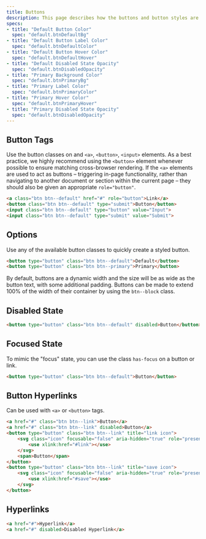 ```yaml
---
title: Buttons
description: This page describes how the buttons and button styles are used.
specs:
- title: "Default Button Color"
  spec: "default.btnDefaultBg"
- title: "Default Button Label Color"
  spec: "default.btnDefaultColor"
- title: "Default Button Hover Color"
  spec: "default.btnDefaultHover"
- title: "Default Disabled State Opacity"
  spec: "default.btnDisabledOpacity"
- title: "Primary Background Color"
  spec: "default.btnPrimaryBg"
- title: "Primary Label Color"
  spec: "default.btnPrimaryColor"
- title: "Primary Hover Color"
  spec: "default.btnPrimaryHover"
- title: "Primary Disabled State Opacity"
  spec: "default.btnDisabledOpacity"
---
```



## Button Tags

Use the button classes on and `<a>`, `<button>`, `<input>` elements. As a best practice, we highly recommend using the `<button>` element whenever possible to ensure matching cross-browser rendering. If the `<a>` elements are used to act as buttons – triggering in-page functionality, rather than navigating to another document or section within the current page – they should also be given an appropriate `role="button"`.

```html
<a class="btn btn--default" href="#" role="button">Link</a>
<button class="btn btn--default" type="submit">Button</button>
<input class="btn btn--default" type="button" value="Input">
<input class="btn btn--default" type="submit" value="Submit">
```

## Options

Use any of the available button classes to quickly create a styled button.

```html
<button type="button" class="btn btn--default">Default</button>
<button type="button" class="btn btn--primary">Primary</button>
```

By default, buttons are a dynamic width and the size will be as wide as the button text, with some additional padding. Buttons can be made to extend 100% of the width of their container by using the <code>btn--block</code> class.

## Disabled State

```html
<button type="button" class="btn btn--default" disabled>Button</button>
```

## Focused State

To mimic the "focus" state, you can use the class `has-focus` on a button or link.

```html
<button type="button" class="btn btn--default">Button</button>
```

## Button Hyperlinks

Can be used with `<a>` or `<button>` tags.

```html
<a href="#" class="btn btn--link">Button</a>
<a href="#" class="btn btn--link" disabled>Button</a>
<button type="button" class="btn btn--link" title="link icon">
    <svg class="icon" focusable="false" aria-hidden="true" role="presentation">
        <use xlink:href="#link"></use>
    </svg>
    <span>Button</span>
</button>
<button type="button" class="btn btn--link" title="save icon">
    <svg class="icon" focusable="false" aria-hidden="true" role="presentation">
        <use xlink:href="#save"></use>
    </svg>
</button>
```

## Hyperlinks

```html
<a href="#">Hyperlink</a>
<a href="#" disabled>Disabled Hyperlink</a>
```
